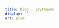 ```yaml
---
title: Blog - jaythawme
display: ''
art: plum
---
```


<SubNav></SubNav>

<ListPosts only-date type="blog"></ListPosts>
